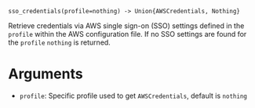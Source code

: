 ```
sso_credentials(profile=nothing) -> Union{AWSCredentials, Nothing}
```

Retrieve credentials via AWS single sign-on (SSO) settings defined in the `profile` within the AWS configuration file. If no SSO settings are found for the `profile` `nothing` is returned.

# Arguments

  * `profile`: Specific profile used to get `AWSCredentials`, default is `nothing`
